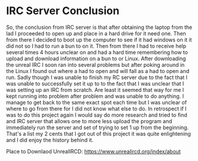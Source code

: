 
# IRC Server Conclusion
So, the conclusion from IRC server is that after obtaining the laptop from the lad I proceeded to open up and place in a hard drive for it need one.
  Then from there I decided to boot up the computer to see if it had windows on it it did not so I had to run a bun to on it. 
  Then from there I had to receive help several times 4 hours unclear on and had a hard time remembering how to upload and download information on a bun to or Linux. 
  After downloading the unreal IRC I soon ran into several problems but after poking around in the Linux I found out where a had to open and will fall as a had to open and run.
  Sadly though I was unable to finish my RC server due to the fact that I was unable to successfully set it up to to the fact that I was unclear that I was setting up an IRC from scratch.
  Are least it seemed that way for me I kept running into problem after problem and was unable to do anything. 
  I manage to get back to the same exact spot each time but I was unclear of where to go from there for I did not know what else to do.
  In retrospect if I was to do this project again I would say do more research and tried to find and IRC server that allows one to more less upload the program and immediately run the server and set of trying to set 1 up from the beginning. 
  That's a list my 2 cents that I got out of this project it was quite enlightening and I did enjoy the history behind it.

Place to Downlaod UnrealIRCD: https://www.unrealircd.org/index/about
